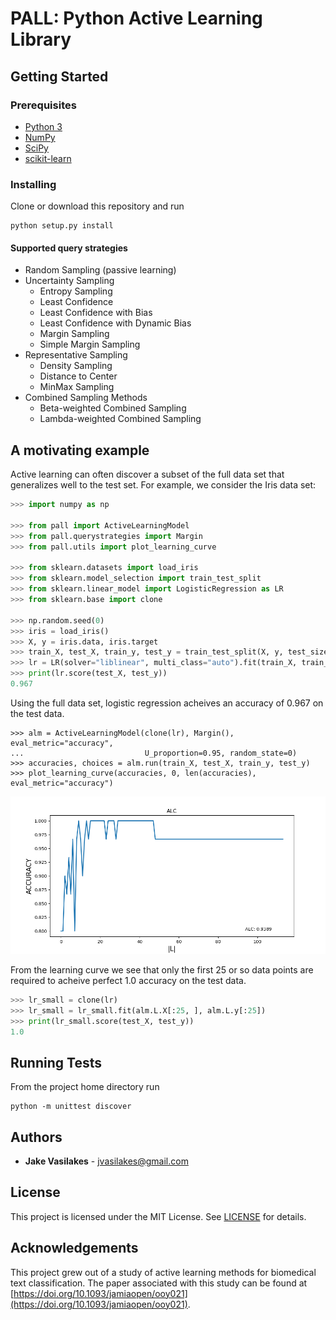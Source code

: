 # PALL: Python Active Learning Library

## Getting Started

### Prerequisites
* [Python 3](www.python.org/downloads)
* [NumPy](www.numpy.org)
* [SciPy](www.scipy.org)
* [scikit-learn](www.scikit-learn.org)

### Installing
Clone or download this repository and run
```
python setup.py install
```

#### Supported query strategies
- Random Sampling (passive learning)
- Uncertainty Sampling
  * Entropy Sampling
  * Least Confidence
  * Least Confidence with Bias
  * Least Confidence with Dynamic Bias
  * Margin Sampling
  * Simple Margin Sampling
- Representative Sampling
  * Density Sampling
  * Distance to Center
  * MinMax Sampling
- Combined Sampling Methods
  * Beta-weighted Combined Sampling
  * Lambda-weighted Combined Sampling

## A motivating example

Active learning can often discover a subset of the full data set that generalizes well
to the test set. For example, we consider the Iris data set:

```python
>>> import numpy as np

>>> from pall import ActiveLearningModel
>>> from pall.querystrategies import Margin
>>> from pall.utils import plot_learning_curve

>>> from sklearn.datasets import load_iris
>>> from sklearn.model_selection import train_test_split
>>> from sklearn.linear_model import LogisticRegression as LR
>>> from sklearn.base import clone

>>> np.random.seed(0)
>>> iris = load_iris()
>>> X, y = iris.data, iris.target
>>> train_X, test_X, train_y, test_y = train_test_split(X, y, test_size=0.2)
>>> lr = LR(solver="liblinear", multi_class="auto").fit(train_X, train_y)
>>> print(lr.score(test_X, test_y))
0.967
```
Using the full data set, logistic regression acheives an accuracy of 0.967 on the test data.

```
>>> alm = ActiveLearningModel(clone(lr), Margin(), eval_metric="accuracy",
...                           U_proportion=0.95, random_state=0)
>>> accuracies, choices = alm.run(train_X, test_X, train_y, test_y)
>>> plot_learning_curve(accuracies, 0, len(accuracies), eval_metric="accuracy")
```
![](images/learning_curve.png?raw=true)

From the learning curve we see that only the first 25 or so data points
are required to acheive perfect 1.0 accuracy on the test data.

```python
>>> lr_small = clone(lr)
>>> lr_small = lr_small.fit(alm.L.X[:25, ], alm.L.y[:25])
>>> print(lr_small.score(test_X, test_y))
1.0
```

## Running Tests
From the project home directory run
```
python -m unittest discover
```

## Authors
* **Jake Vasilakes** - jvasilakes@gmail.com

## License
This project is licensed under the MIT License. See [LICENSE](LICENSE) for details.

## Acknowledgements
This project grew out of a study of active learning methods for biomedical text classification. The paper associated with this study can be found at [https://doi.org/10.1093/jamiaopen/ooy021](https://doi.org/10.1093/jamiaopen/ooy021).
